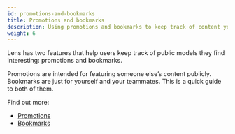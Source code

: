 ```yaml
---
id: promotions-and-bookmarks
title: Promotions and bookmarks
description: Using promotions and bookmarks to keep track of content you like
weight: 6
---
```


Lens has two features that help users keep track of public models they find interesting: promotions and bookmarks.

Promotions are intended for featuring someone else’s content publicly. Bookmarks are just for yourself and your teammates. This is a quick guide to both of them.

Find out more:

- [Promotions](/docs/promotions-bookmarks/promotions)
- [Bookmarks](/docs/promotions-bookmarks/bookmarks)
